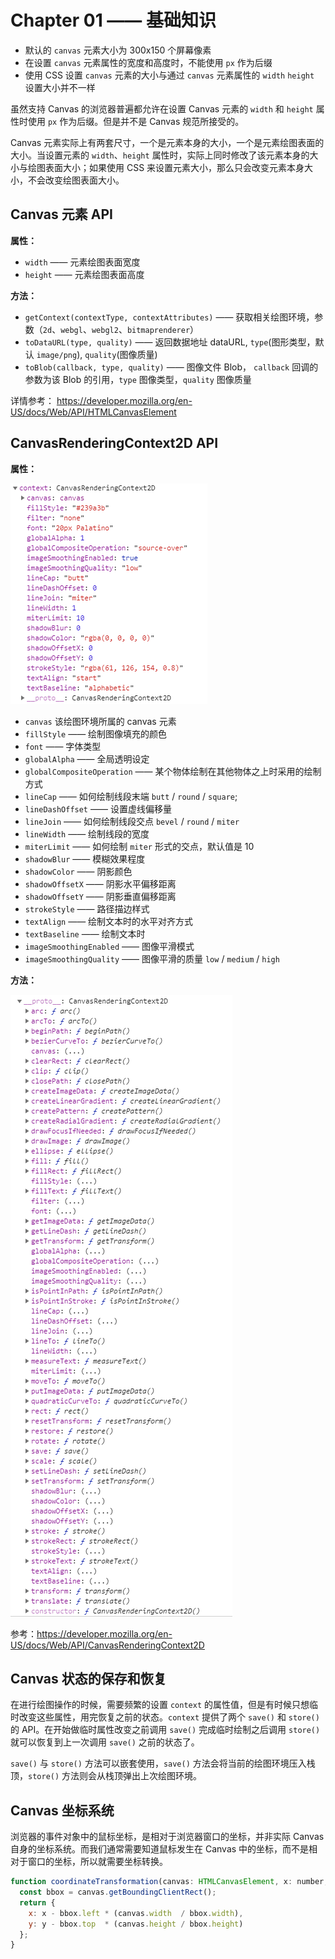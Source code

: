 # Chapter 01 —— 基础知识

- 默认的 `canvas` 元素大小为 300x150 个屏幕像素
- 在设置 `canvas` 元素属性的宽度和高度时，不能使用 `px` 作为后缀
- 使用 CSS 设置 `canvas` 元素的大小与通过 `canvas` 元素属性的 `width` `height` 设置大小并不一样


虽然支持 Canvas 的浏览器普遍都允许在设置 Canvas 元素的 `width` 和 `height` 属性时使用 `px` 作为后缀。但是并不是 Canvas 规范所接受的。

Canvas 元素实际上有两套尺寸，一个是元素本身的大小，一个是元素绘图表面的大小。当设置元素的 `width`、`height` 属性时，实际上同时修改了该元素本身的大小与绘图表面大小；如果使用 CSS 来设置元素大小，那么只会改变元素本身大小，不会改变绘图表面大小。

## Canvas 元素 API

**属性：**

- `width` —— 元素绘图表面宽度
- `height` —— 元素绘图表面高度

**方法：**

- `getContext(contextType, contextAttributes)` —— 获取相关绘图环境，参数（`2d`、`webgl`、`webgl2`、`bitmaprenderer`）
- `toDataURL(type, quality)` —— 返回数据地址 dataURL, `type`(图形类型，默认 `image/png`), `quality`(图像质量)
- `toBlob(callback, type, quality)` —— 图像文件 Blob， `callback` 回调的参数为该 Blob 的引用，`type` 图像类型，`quality` 图像质量

详情参考： https://developer.mozilla.org/en-US/docs/Web/API/HTMLCanvasElement

## CanvasRenderingContext2D API

**属性：**

![](./images/canvas-rendering-context-2d-property.png)

- `canvas` 该绘图环境所属的 canvas 元素
- `fillStyle` —— 绘制图像填充的颜色
- `font` —— 字体类型
- `globalAlpha` —— 全局透明设定
- `globalCompositeOperation` —— 某个物体绘制在其他物体之上时采用的绘制方式
- `lineCap` —— 如何绘制线段末端 `butt` / `round` / `square`;
- `lineDashOffset` —— 设置虚线偏移量 
- `lineJoin` —— 如何绘制线段交点 `bevel` / `round` / `miter` 
- `lineWidth` —— 绘制线段的宽度
- `miterLimit` —— 如何绘制 `miter` 形式的交点，默认值是 10
- `shadowBlur` —— 模糊效果程度 
- `shadowColor` —— 阴影颜色
- `shadowOffsetX` —— 阴影水平偏移距离
- `shadowOffsetY` —— 阴影垂直偏移距离
- `strokeStyle` —— 路径描边样式
- `textAlign` —— 绘制文本时的水平对齐方式
- `textBaseline` —— 绘制文本时
- `imageSmoothingEnabled` —— 图像平滑模式
- `imageSmoothingQuality` —— 图像平滑的质量 `low` / `medium` / `high`

**方法：**

![](./images/canvas-rendering-context-2d-method.png)


参考：https://developer.mozilla.org/en-US/docs/Web/API/CanvasRenderingContext2D


## Canvas 状态的保存和恢复

在进行绘图操作的时候，需要频繁的设置 `context` 的属性值，但是有时候只想临时改变这些属性，用完恢复之前的状态。`context` 提供了两个 `save()` 和 `store()` 的 API。在开始做临时属性改变之前调用 `save()` 完成临时绘制之后调用 `store()` 就可以恢复到上一次调用 `save()` 之前的状态了。

`save()` 与 `store()` 方法可以嵌套使用，`save()` 方法会将当前的绘图环境压入栈顶，`store()` 方法则会从栈顶弹出上次绘图环境。


## Canvas 坐标系统

浏览器的事件对象中的鼠标坐标，是相对于浏览器窗口的坐标，并非实际 Canvas 自身的坐标系统。而我们通常需要知道鼠标发生在 Canvas 中的坐标，而不是相对于窗口的坐标，所以就需要坐标转换。

``` js
function coordinateTransformation(canvas: HTMLCanvasElement, x: number, y: number) {
  const bbox = canvas.getBoundingClientRect();
  return {
    x: x - bbox.left * (canvas.width  / bbox.width),
    y: y - bbox.top  * (canvas.height / bbox.height)
  };
}
```


